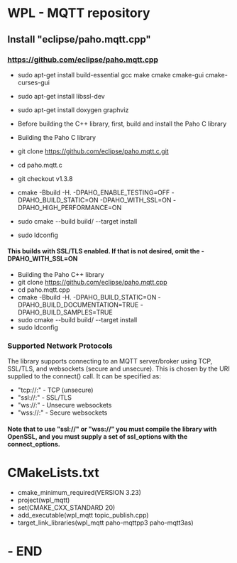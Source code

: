 # WPL - MQTT repository

## Install "eclipse/paho.mqtt.cpp"
### https://github.com/eclipse/paho.mqtt.cpp

- sudo apt-get install build-essential gcc make cmake cmake-gui cmake-curses-gui
- sudo apt-get install libssl-dev
- sudo apt-get install doxygen graphviz

- Before building the C++ library, first, build and install the Paho C library
- Building the Paho C library
- git clone https://github.com/eclipse/paho.mqtt.c.git
- cd paho.mqtt.c
- git checkout v1.3.8
- cmake -Bbuild -H. -DPAHO_ENABLE_TESTING=OFF -DPAHO_BUILD_STATIC=ON -DPAHO_WITH_SSL=ON -DPAHO_HIGH_PERFORMANCE=ON
- sudo cmake --build build/ --target install
- sudo ldconfig
#### This builds with SSL/TLS enabled. If that is not desired, omit the -DPAHO_WITH_SSL=ON

- Building the Paho C++ library
- git clone https://github.com/eclipse/paho.mqtt.cpp
- cd paho.mqtt.cpp
- cmake -Bbuild -H. -DPAHO_BUILD_STATIC=ON -DPAHO_BUILD_DOCUMENTATION=TRUE -DPAHO_BUILD_SAMPLES=TRUE
- sudo cmake --build build/ --target install
- sudo ldconfig

### Supported Network Protocols
The library supports connecting to an MQTT server/broker using TCP, SSL/TLS,
and websockets (secure and unsecure). This is chosen by the URI supplied to
the connect() call. It can be specified as:

- "tcp://<host>:<port>"  - TCP (unsecure)
- "ssl://<host>:<port>"  - SSL/TLS
- "ws://<host>:<port>"   - Unsecure websockets
- "wss://<host>:<port>"  - Secure websockets

#### Note that to use "ssl://" or "wss://" you must compile the library with OpenSSL, and you must supply a set of ssl_options with the connect_options.

# CMakeLists.txt
- cmake_minimum_required(VERSION 3.23)
- project(wpl_mqtt)
- set(CMAKE_CXX_STANDARD 20)
- add_executable(wpl_mqtt topic_publish.cpp)
- target_link_libraries(wpl_mqtt paho-mqttpp3 paho-mqtt3as)


# - END